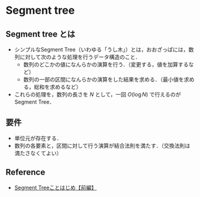 # Segment tree
## Segment tree とは
- シンプルなSegment Tree（いわゆる「うし木」）とは，おおざっぱには，数列に対して次のような処理を行うデータ構造のこと．
	- 数列のどこかの値になんらかの演算を行う．（変更する，値を加算するなど）
	- 数列の一部の区間になんらかの演算をした結果を求める．（最小値を求める，総和を求めるなど）
- これらの処理を，数列の長さを $N$ として，一回 $O(\log N)$ で行えるのがSegment Tree．

## 要件
- 単位元が存在する．
- 数列の各要素と，区間に対して行う演算が結合法則を満たす．（交換法則は満たさなくてよい）

## Reference
- [Segment Treeことはじめ【前編】](https://qiita.com/ageprocpp/items/f22040a57ad25d04d199)